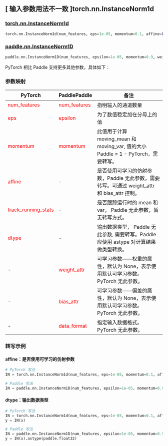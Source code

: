## [ 输入参数用法不一致 ]torch.nn.InstanceNorm1d

### [torch.nn.InstanceNorm1d](https://pytorch.org/docs/stable/generated/torch.nn.InstanceNorm1d.html#torch.nn.InstanceNorm1d)

```python
torch.nn.InstanceNorm1d(num_features, eps=1e-05, momentum=0.1, affine=False, track_running_stats=False, device=None, dtype=None)
```

### [paddle.nn.InstanceNorm1D](https://www.paddlepaddle.org.cn/documentation/docs/zh/develop/api/paddle/nn/InstanceNorm1D_cn.html#instancenorm1d)
```python
paddle.nn.InstanceNorm1D(num_features, epsilon=1e-05, momentum=0.9, weight_attr=None, bias_attr=None, data_format="NCL", name=None)
```

PyTorch 相比 Paddle 支持更多其他参数，具体如下：
### 参数映射

| PyTorch       | PaddlePaddle | 备注                                                   |
| ------------- | ------------ | ------------------------------------------------------ |
| <font color='red'> num_features </font>   | <font color='red'> num_features </font>   | 指明输入的通道数量               |
| <font color='red'> eps  </font>         |    <font color='red'> epsilon  </font>         | 为了数值稳定加在分母上的值             |
| <font color='red'> momentum </font>             | <font color='red'> momentum </font>  | 此值用于计算 moving_mean 和 moving_var, 值的大小 Paddle = 1 - PyTorch，需要转写。               |
| <font color='red'> affine </font>             | -  | 是否使用可学习的仿射参数，Paddle 无此参数，需要转写。可通过 weight_attr 和 bias_attr 控制。             |
| <font color='red'> track_running_stats </font>           |  -            | 是否跟踪运行时的 mean 和 var， Paddle 无此参数，暂无转写方式。  |
| <font color='red'> dtype </font>           |  -            | 输出数据类型， Paddle 无此参数, 需要转写。Paddle 应使用 astype 对计算结果做类型转换。  |
| -           |  <font color='red'> weight_attr </font>            | 可学习参数——权重的属性，默认为 None，表示使用默认可学习参数。 PyTorch 无此参数。 |
| -           |  <font color='red'> bias_attr </font>            | 可学习参数——偏差的属性，默认为 None，表示使用默认可学习参数。 PyTorch 无此参数。 |
| -           |  <font color='red'> data_format </font>            | 指定输入数据格式。 PyTorch 无此参数。 |


### 转写示例
#### affine：是否使用可学习的仿射参数
```python
# PyTorch 写法
IN = torch.nn.InstanceNorm1d(num_features, eps=1e-05, momentum=0.1, affine=False)

# Paddle 写法
IN = paddle.nn.InstanceNorm1D(num_features, epsilon=1e-05, momentum=0.9, weight_attr=False, bias_attr=False)
```

#### dtype：输出数据类型
```python
# PyTorch 写法
IN = torch.nn.InstanceNorm1d(num_features, eps=1e-05, momentum=0.1, affine=False， dtype=torch.float32)
y = IN(x)

# Paddle 写法
IN = paddle.nn.InstanceNorm1D(num_features, epsilon=1e-05, momentum=0.9, weight_attr=False, bias_attr=False)
y = IN(x).astype(paddle.float32)
```
